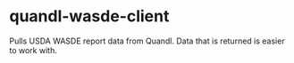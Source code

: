 # quandl-wasde-client
Pulls USDA WASDE report data from Quandl. Data that is returned is easier to work with.

